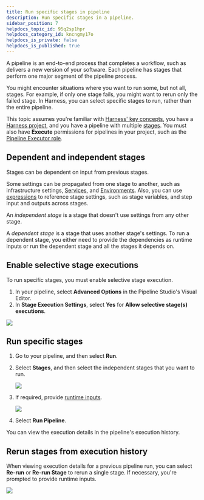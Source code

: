 ```yaml
---
title: Run specific stages in pipeline
description: Run specific stages in a pipeline.
sidebar_position: 7
helpdocs_topic_id: 95q2sp1hpr
helpdocs_category_id: kncngmy17o
helpdocs_is_private: false
helpdocs_is_published: true
---
```


A pipeline is an end-to-end process that completes a workflow, such as delivers a new version of your software. Each pipeline has stages that perform one major segment of the pipeline process.

You might encounter situations where you want to run some, but not all, stages. For example, if only one stage fails, you might want to rerun only the failed stage. In Harness, you can select specific stages to run, rather than the entire pipeline.

This topic assumes you're familiar with [Harness' key concepts](../../get-started/key-concepts.md), you have a [Harness project](../organizations-and-projects/create-an-organization.md), and you have a pipeline with multiple [stages](../8_Pipelines/add-a-stage.md). You must also have **Execute** permissions for pipelines in your project, such as the [Pipeline Executor role](../role-based-access-control/add-manage-roles.md).

## Dependent and independent stages

Stages can be dependent on input from previous stages.

Some settings can be propagated from one stage to another, such as infrastructure settings, [Services](/docs/continuous-delivery/x-platform-cd-features/services/services-overview), and [Environments](/docs/continuous-delivery/x-platform-cd-features/environments/environment-overview). Also, you can use [expressions](../20_References/runtime-inputs.md) to reference stage settings, such as stage variables, and step input and outputs across stages.

An *independent stage* is a stage that doesn't use settings from any other stage.

A *dependent stage* is a stage that uses another stage's settings. To run a dependent stage, you either need to provide the dependencies as runtime inputs or run the dependent stage and all the stages it depends on.

## Enable selective stage executions

To run specific stages, you must enable selective stage execution.

1. In your pipeline, select **Advanced Options** in the Pipeline Studio's Visual Editor.
2. In **Stage Execution Settings**, select **Yes** for **Allow selective stage(s) executions**.

![](./static/run-specific-stage-in-pipeline-44.png)

## Run specific stages

1. Go to your pipeline, and then select **Run**.
2. Select **Stages**, and then select the independent stages that you want to run.

   ![](./static/run-specific-stage-in-pipeline-45.png)

3. If required, provide [runtime inputs](../20_References/runtime-inputs.md#runtime-inputs).

   ![](./static/run-specific-stage-in-pipeline-46.png)

4. Select **Run Pipeline**.

You can view the execution details in the pipeline's execution history.

## Rerun stages from execution history

When viewing execution details for a previous pipeline run, you can select **Re-run** or **Re-run Stage** to rerun a single stage. If necessary, you're prompted to provide runtime inputs.

![](./static/run-specific-stage-in-pipeline-49.png)
